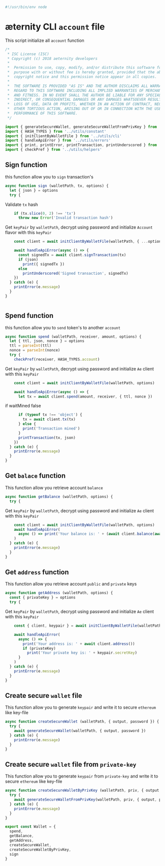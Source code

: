 





  

```js
#!/usr/bin/env node

```







# æternity CLI `account` file

This script initialize all `account` function


  

```js
/*
 * ISC License (ISC)
 * Copyright (c) 2018 aeternity developers
 *
 *  Permission to use, copy, modify, and/or distribute this software for any
 *  purpose with or without fee is hereby granted, provided that the above
 *  copyright notice and this permission notice appear in all copies.
 *
 *  THE SOFTWARE IS PROVIDED "AS IS" AND THE AUTHOR DISCLAIMS ALL WARRANTIES WITH
 *  REGARD TO THIS SOFTWARE INCLUDING ALL IMPLIED WARRANTIES OF MERCHANTABILITY
 *  AND FITNESS. IN NO EVENT SHALL THE AUTHOR BE LIABLE FOR ANY SPECIAL, DIRECT,
 *  INDIRECT, OR CONSEQUENTIAL DAMAGES OR ANY DAMAGES WHATSOEVER RESULTING FROM
 *  LOSS OF USE, DATA OR PROFITS, WHETHER IN AN ACTION OF CONTRACT, NEGLIGENCE OR
 *  OTHER TORTIOUS ACTION, ARISING OUT OF OR IN CONNECTION WITH THE USE OR
 *  PERFORMANCE OF THIS SOFTWARE.
 */

import { generateSecureWallet, generateSecureWalletFromPrivKey } from '../utils/account'
import { HASH_TYPES } from '../utils/constant'
import { initClientByWalletFile } from '../utils/cli'
import { handleApiError } from '../utils/errors'
import { print, printError, printTransaction, printUnderscored } from '../utils/print'
import { checkPref } from '../utils/helpers'


```







## Sign function
this function allow you to `sign` transaction's


  

```js
async function sign (walletPath, tx, options) {
  let { json } = options
  try {

```







Validate `tx` hash


  

```js
    if (tx.slice(0, 2) !== 'tx')
      throw new Error('Invalid transaction hash')


```







Get `keyPair` by `walletPath`, decrypt using password and initialize `Account` flavor with this `keyPair`


  

```js
    const client = await initClientByWalletFile(walletPath, { ...options, accountOnly: true })

    await handleApiError(async () => {
      const signedTx = await client.signTransaction(tx)
      if (json)
        print({ signedTx })
      else
        printUnderscored('Signed transaction', signedTx)
    })
  } catch (e) {
    printError(e.message)
  }
}



```







## Spend function
this function allow you to `send` token's to another `account`


  

```js
async function spend (walletPath, receiver, amount, options) {
  let { ttl, json, nonce } = options
  ttl = parseInt(ttl)
  nonce = parseInt(nonce)
  try {
    checkPref(receiver, HASH_TYPES.account)

```







Get `keyPair` by `walletPath`, decrypt using password and initialize `Ae` client with this `keyPair`


  

```js
    const client = await initClientByWalletFile(walletPath, options)

    await handleApiError(async () => {
      let tx = await client.spend(amount, receiver, { ttl, nonce })

```







if waitMined false


  

```js
      if (typeof tx !== 'object') {
        tx = await client.tx(tx)
      } else {
        print('Transaction mined')
      }
      printTransaction(tx, json)
    })
  } catch (e) {
    printError(e.message)
  }
}


```







## Get `balace` function
This function allow you retrieve account `balance`


  

```js
async function getBalance (walletPath, options) {
  try {

```







Get `keyPair` by `walletPath`, decrypt using password and initialize `Ae` client with this `keyPair`


  

```js
    const client = await initClientByWalletFile(walletPath, options)
    await handleApiError(
      async () => print('Your balance is: ' + (await client.balance(await client.address())))
    )
  } catch (e) {
    printError(e.message)
  }
}


```







## Get `address` function
This function allow you retrieve account `public` and `private` keys


  

```js
async function getAddress (walletPath, options) {
  const { privateKey } = options
  try {

```







Get `keyPair` by `walletPath`, decrypt using password and initialize `Ae` client with this `keyPair`


  

```js
    const { client, keypair } = await initClientByWalletFile(walletPath, options, true)

    await handleApiError(
      async () => {
        print('Your address is: ' + await client.address())
        if (privateKey)
          print('Your private key is: ' + keypair.secretKey)
      }
    )
  } catch (e) {
    printError(e.message)
  }
}


```







## Create secure `wallet` file
This function allow you to generate `keypair` and write it to secure `ethereum` like key-file


  

```js
async function createSecureWallet (walletPath, { output, password }) {
  try {
    await generateSecureWallet(walletPath, { output, password })
  } catch (e) {
    printError(e.message)
  }
}


```







## Create secure `wallet` file from `private-key`
This function allow you to generate `keypair` from `private-key` and write it to secure `ethereum` like key-file


  

```js
async function createSecureWalletByPrivKey (walletPath, priv, { output, password }) {
  try {
    await generateSecureWalletFromPrivKey(walletPath, priv, { output, password })
  } catch (e) {
    printError(e.message)
  }
}

export const Wallet = {
  spend,
  getBalance,
  getAddress,
  createSecureWallet,
  createSecureWalletByPrivKey,
  sign
}


```




